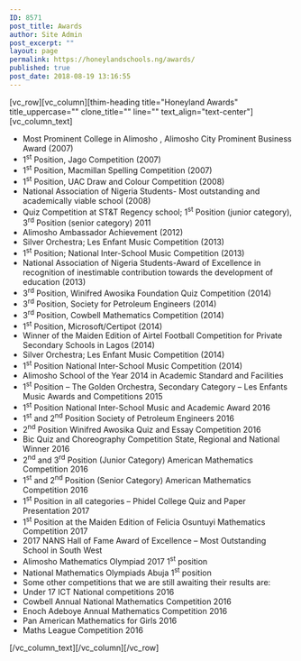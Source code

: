 ```yaml
---
ID: 8571
post_title: Awards
author: Site Admin
post_excerpt: ""
layout: page
permalink: https://honeylandschools.ng/awards/
published: true
post_date: 2018-08-19 13:16:55
---
```

[vc_row][vc_column][thim-heading title="Honeyland Awards" title_uppercase="" clone_title="" line="" text_align="text-center"][vc_column_text]
<ul>
 	<li>Most Prominent College in Alimosho , Alimosho City Prominent Business Award (2007)</li>
 	<li>1<sup>st</sup> Position, Jago Competition (2007)</li>
 	<li>1<sup>st</sup> Position, Macmillan Spelling Competition (2007)</li>
 	<li>1<sup>st</sup> Position, UAC Draw and Colour Competition (2008)</li>
 	<li>National Association of Nigeria Students- Most outstanding and academically viable school (2008)</li>
 	<li>Quiz Competition at ST&amp;T Regency school; 1<sup>st</sup> Position (junior category), 3<sup>rd</sup> Position (senior category) 2011</li>
 	<li>Alimosho Ambassador Achievement (2012)</li>
 	<li>Silver Orchestra; Les Enfant Music Competition (2013)</li>
 	<li>1<sup>st</sup> Position; National Inter-School Music Competition (2013)</li>
 	<li>National Association of Nigeria Students-Award of Excellence in recognition of inestimable contribution towards the development of education (2013)</li>
 	<li>3<sup>rd</sup> Position, Winifred Awosika Foundation Quiz Competition (2014)</li>
 	<li>3<sup>rd</sup> Position, Society for Petroleum Engineers (2014)</li>
 	<li>3<sup>rd</sup> Position, Cowbell Mathematics Competition (2014)</li>
 	<li>1<sup>st</sup> Position, Microsoft/Certipot (2014)</li>
 	<li>Winner of the Maiden Edition of Airtel Football Competition for Private Secondary Schools in Lagos (2014)</li>
 	<li>Silver Orchestra; Les Enfant Music Competition (2014)</li>
 	<li>1<sup>st</sup> Position National Inter-School Music Competition (2014)</li>
 	<li>Alimosho School of the Year 2014 in Academic Standard and Facilities</li>
 	<li>1<sup>st</sup> Position – The Golden Orchestra, Secondary Category – Les Enfants Music Awards and Competitions 2015</li>
 	<li>1<sup>st</sup> Position National Inter-School Music and Academic Award 2016</li>
 	<li>1<sup>st</sup> and 2<sup>nd</sup> Position Society of Petroleum Engineers 2016</li>
 	<li>2<sup>nd</sup> Position Winifred Awosika Quiz and Essay Competition 2016</li>
 	<li>Bic Quiz and Choreography Competition State, Regional and National Winner 2016</li>
 	<li>2<sup>nd</sup> and 3<sup>rd</sup> Position (Junior Category) American Mathematics Competition 2016</li>
 	<li>1<sup>st</sup> and 2<sup>nd</sup> Position (Senior Category) American Mathematics Competition 2016</li>
 	<li>1<sup>st</sup> Position in all categories – Phidel College Quiz and Paper Presentation 2017</li>
 	<li>1<sup>st</sup> Position at the Maiden Edition of Felicia Osuntuyi Mathematics Competition 2017</li>
 	<li>2017 NANS Hall of Fame Award of Excellence – Most Outstanding School in South West</li>
 	<li>Alimosho Mathematics Olympiad 2017 1<sup>st</sup> position</li>
 	<li>National Mathematics Olympiads Abuja 1<sup>st</sup> position</li>
 	<li>Some other competitions that we are still awaiting their results are:</li>
 	<li>Under 17 ICT National competitions 2016</li>
 	<li>Cowbell Annual National Mathematics Competition 2016</li>
 	<li>Enoch Adeboye Annual Mathematics Competition 2016</li>
 	<li>Pan American Mathematics for Girls 2016</li>
 	<li>Maths League Competition 2016</li>
</ul>
[/vc_column_text][/vc_column][/vc_row]
